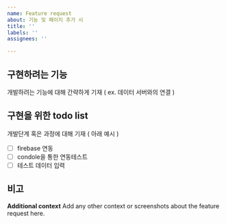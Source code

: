 ```yaml
---
name: Feature request
about: 기능 및 페이지 추가 시
title: ''
labels: ''
assignees: ''

---
```


구현하려는 기능
------------------
개발하려는 기능에 대해 간략하게 기재
( ex. 데이터 서버와의 연결 )

구현을 위한 todo list
------------------
개발단계 혹은 과정에 대해 기재 ( 아래 예시 )
- [ ] firebase 연동 
- [ ] condole을 통한 연동테스트
- [ ] 테스트 데이터 입력

비고
------------------

**Additional context**
Add any other context or screenshots about the feature request here.
